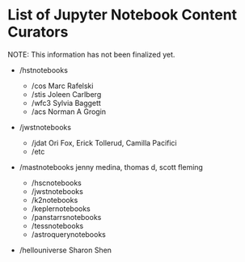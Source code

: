 # List of Jupyter Notebook Content Curators
NOTE: This information has not been finalized yet.

- /hstnotebooks
  - /cos Marc Rafelski 
  - /stis Joleen Carlberg 
  - /wfc3 Sylvia Baggett 
  - /acs Norman A Grogin 

- /jwstnotebooks
  - /jdat Ori Fox, Erick Tollerud, Camilla Pacifici
  - /etc

- /mastnotebooks jenny medina, thomas d, scott fleming 
  - /hscnotebooks
  - /jwstnotebooks
  - /k2notebooks
  - /keplernotebooks
  - /panstarrsnotebooks
  - /tessnotebooks
  - /astroquerynotebooks

- /hellouniverse Sharon Shen 
